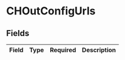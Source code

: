 # CHOutConfigUrls


## Fields

| Field       | Type        | Required    | Description |
| ----------- | ----------- | ----------- | ----------- |